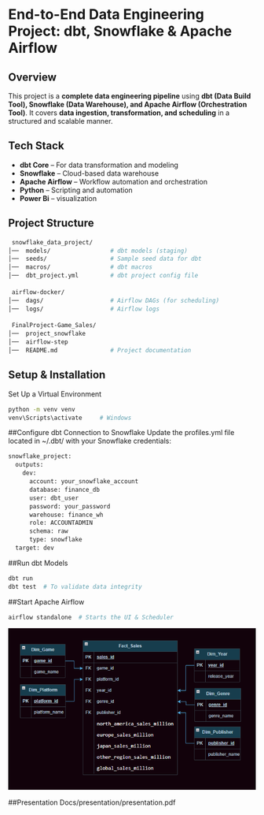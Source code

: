 
# End-to-End Data Engineering Project: dbt, Snowflake & Apache Airflow  


## Overview  
This project is a **complete data engineering pipeline** using **dbt (Data Build Tool), Snowflake (Data Warehouse), and Apache Airflow (Orchestration Tool)**. It covers **data ingestion, transformation, and scheduling** in a structured and scalable manner.  

## Tech Stack  
- **dbt Core** – For data transformation and modeling  
- **Snowflake** – Cloud-based data warehouse  
- **Apache Airflow** – Workflow automation and orchestration  
- **Python** – Scripting and automation  
- **Power Bi** – visualization  


## Project Structure  
```bash
 snowflake_data_project/
│──  models/                 # dbt models (staging)
│──  seeds/                  # Sample seed data for dbt
│──  macros/                 # dbt macros
│──  dbt_project.yml         # dbt project config file

 airflow-docker/
│──  dags/                   # Airflow DAGs (for scheduling)
│──  logs/                   # Airflow logs

 FinalProject-Game_Sales/
│──  project_snowflake 
│──  airflow-step               
│──  README.md               # Project documentation

```


## Setup & Installation  

Set Up a Virtual Environment
```sh
python -m venv venv
venv\Scripts\activate     # Windows

```

##Configure dbt Connection to Snowflake
Update the profiles.yml file located in ~/.dbt/ with your Snowflake credentials:
```sh
snowflake_project:
  outputs:
    dev:
      account: your_snowflake_account
      database: finance_db
      user: dbt_user
      password: your_password
      warehouse: finance_wh
      role: ACCOUNTADMIN
      schema: raw
      type: snowflake
  target: dev
```
##Run dbt Models
```sh
dbt run
dbt test  # To validate data integrity
```

##Start Apache Airflow
```sh
airflow standalone  # Starts the UI & Scheduler
```

![Star Schema](Docs/Schema.png) 

##Presentation
Docs/presentation/presentation.pdf

